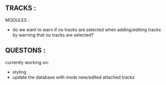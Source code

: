 
TRACKS :
- 


MODULES : 
- do we want to warn if no tracks are selected when adding/editing tracks by warning that no tracks are selected?


QUESTONS :
- 


currently working on:
- styling
- update the database with mods new/edited attached tracks
